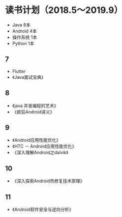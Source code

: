 # 读书计划（2018.5～2019.9）

* Java 8本
* Android 4本
* 操作系统 1本
* Python 1本

## 7

* Flutter
* 《Java面试宝典》

## 8

* 《java 并发编程的艺术》
* 《疯狂Android讲义》

## 9

* 《Android应用性能优化》
* 《HTC － Android应用性能优化》
* 《深入理解Android之dalvik》

## 10

* 《深入探索Android热修复技术原理》

## 11

* 《Android软件安全与逆向分析》




